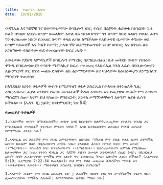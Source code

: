 ```yaml
---
title:  ተጨማሪ ሐሳብ
date:  10/01/2020
---
```


‹‹ዳንኤል እና ጓደኞቹ ገና በወጣትነታቸው በባቢሎን ነበሩ; ዮሴፍ በልጅነት ሕይወቱ ከነበረበት ጊዜ ይልቅ በግልጽ እነርሱ በጣም በመልካም እድል ላይ ነበሩ። ሆኖም ግን በጣም ከባድ ላልሆነ የባህሪ ፈተና ግን ተጋልጠው ነበር። ሲነጻጸር በጣም ቀላል ሊባል ከሚችለው የአይሁዳዊ ቤታቸው ተግዘው ወደ በጣም የደመቀች እና ትልቅ ከተማ; ታላቁ ገዥ ወደሚቀመጥበት ፍርድ ወንበር; እና ለንጉሱ ልዩ አገልግሎት ተለይተው ወደ ተመረጡበት ስፍራ ሔዱ ።

እውነታው የጆሆባ አምላኪዎች በባቢሎን ተማረኩ; በእግዚአብሔር ቤተ መቅደስ ውስጥ የነበረው ዋንጫ በባቢሎናውያን የጣኦት ማምለኪያ ስፍራ ተቀመጠ; የእስራኤል ንጉስ እራሱ በባቢሎናውያን እጅ ምርኮኛ ሆነ; በገነነ መልኩ ድላቸው ልክ ሐይማኖታቸው እና ባህላቸው ከዕብራውያን እንሚበልጥ ማሳያነት ተጠቀሰ።

በእንደዚህ አይነት ሁኔታዎች ውስጥ በሚያሳዝን ሁኔታ እስራኤል ከትእዛዙ በተነጠለች ጊዜ; እግዚአብሔር ሐያል እንደሆነ የእርሱ መስፈርቶች ቅዱስ እንደሆኑ እና የመታዘዝ ውጤት ምን እንደሆነ ማስረጃን ሰጠ። እናም ይህ የሰጠው ምስክርነት; እንዳለ ታማኝነታቸውን አሁንም ለያዙ ሊሰጥ ይችላል። ›› (ኤለን. ጂ. ኋይት; ስነትምህርት; ገጽ 54)

**የመወያያ ጥያቄዎች**

`1.በቡድናችሁ ውስጥ በማህበረሰባችሁ ውስጥ እንደ ክርስቲያን ስለምትጋፈጧቸው የተለያዩ የባህል እና የማህበረሰብ ተግዳሮቶች ተነጋገሩ። ምንድን ናቸው？ እንደ ቤተክርስቲያን ለእነዚህ ምላሽ መስጠት የምንማረው እንዴት ነው?`

`2.ለዳንኤል እና ለጓደኞቹ ምን ያህል እምነታቸውን ለድርድር ማቅረብ ምን ያህል ቀላል ሊሆን እንሚችል አስቡ። ከሁሉም በላይ ባቢሎናውያን አሸናፊ ነበሩ። የአይሁድ ሕዝብ ተሸንፎ ነበር። ምን አይነት ‹‹ማረጋገጫ›› ያስፈልግ ነበር የባቢሎናውያን ‹‹አማልዕክት›› ከእስራአላውያን አምላክ የሚበልጡ ስለመሆቸው እና ከዚህ የተነሳ ዳንኤል እና ጓደኞቹ ይህንን እውነታ እንዲቀበሉ? በዚህ ጉዳይ; በእንደዚህ አይነት ሰዓት ሊያቆማቸው የሚችል ምን አይነት ዋና የመጽሐፍ ቅዱስ እውነትን ሊይዙ ይችላሉ? (ኤርሚያስ 5:19; ኤርሚያስ 7:22-34 ይመልከቱ)። ይህ ምን ያህል መጽሐፍ ቅዱሳችንን ማወቅ እና ‹‹ወቅታዊውን እውነት›› ማስተዋልን አስፈላጊ እንደሆነ ይነግረናል?`

`3.ለእምነት መቆም ምን ያህል አስፈላጊ ነው ; ለራሳችን ሳይሆን ነገር ግን ታማኝነታችን የጌታን ባህሪ ሊመሰክርላቸው የሚችሉ ለሌሎች; ልናገለግላቸው ለተገቡ ማለት ነው?     `